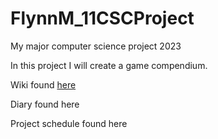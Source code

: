 # FlynnM_11CSCProject
My major computer science project 2023 

In this project I will create a game compendium.

Wiki found [here](https://github.com/FlynnMolloy/FlynnM_11CSCProject/wiki/Proposal)

Diary found here

Project schedule found here
